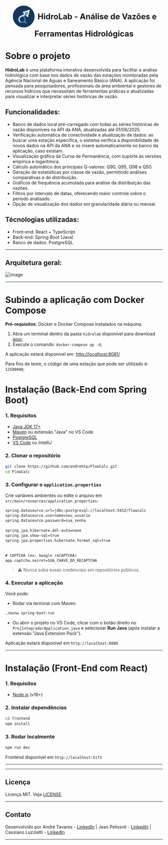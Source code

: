  <p align="center">
  <img src="./frontend/src/assets/icon.svg" alt="HidroLab Logo" width="80" style="vertical-align: middle;"/>
  <span style="font-size: 1.8em; font-weight: bold; vertical-align: middle;"> HidroLab - Análise de Vazões e Ferramentas Hidrológicas</span>
</p>


# Sobre o projeto

**HidroLab** é uma plataforma interativa desenvolvida para facilitar a análise hidrológica com base nos dados de vazão das estações monitoradas pela Agência Nacional de Águas e Saneamento Básico (ANA). A aplicação foi pensada para pesquisadores, profissionais da área ambiental e gestores de recursos hídricos que necessitam de ferramentas práticas e atualizadas para visualizar e interpretar séries históricas de vazão.

## Funcionalidades:

* Banco de dados local pré-carregado com todas as séries históricas de vazão disponíveis na API da ANA, atualizadas até 01/06/2025.
* Verificação automática de conectividade e atualização de dados: ao buscar uma estação específica, o sistema verifica a disponibilidade de novos dados na API da ANA e os insere automaticamente no banco da aplicação, caso existam.
* Visualização gráfica da Curva de Permanência, com suporte às versões empírica e logarítmica.
* Cálculo automático dos principais Q-valores: Q90, Q95, Q98 e Q50.
* Geração de estatísticas por classe de vazão, permitindo análises comparativas e de distribuição.
* Gráficos de frequência acumulada para análise da distribuição das vazões.
* Filtros por intervalo de datas, oferecendo maior controle sobre o período analisado.
* Opção de visualização dos dados em granularidade diária ou mensal.

## Técnologias utilizadas:

* Front-end: React + TypeScript
* Back-end: Spring Boot (Java)
* Banco de dados: PostgreSQL 

---

## Arquitetura geral:

![image](https://github.com/user-attachments/assets/789b567d-9e43-415d-83ec-0a7d43d39fcd)


---

# Subindo a aplicação com Docker Compose

**Pré-requisitos**: Docker e Docker Compose instalados na máquina.

1. Abra um terminal dentro da pasta `hidrolab` disponível para download [aqui](https://drive.google.com/drive/folders/1UoGwCXeufHPbtGOYPKU783534Q_fMWoZ?usp=sharing);
2. Execute o comando: `docker-compose up -d`;

A aplicação estará disponível em: [http://localhost:8081/](http://localhost:8081/)

Para fins de teste, o código de uma estação que pode ser utilizado é: `12500000`;

# Instalação (Back-End com Spring Boot)

### 1. Requisitos

* [Java JDK 17+](https://adoptium.net)
* [Maven](https://maven.apache.org/) ou extensão "Java" no VS Code
* [PostgreSQL](https://www.postgresql.org/)
* [VS Code](https://code.visualstudio.com/) ou IntelliJ

### 2. Clonar o repositório

```bash
git clone https://github.com/andrehtp/FlowCalc.git
cd FlowCalc
```

### 3. Configurar o `application.properties`

Crie variáveis ambientes ou edite o arquivo em `src/main/resources/application.properties`:

```properties
spring.datasource.url=jdbc:postgresql://localhost:5432/flowcalc
spring.datasource.username=seu_usuario
spring.datasource.password=sua_senha

spring.jpa.hibernate.ddl-auto=none
spring.jpa.show-sql=true
spring.jpa.properties.hibernate.format_sql=true


# CAPTCHA (ex: Google reCAPTCHA)
app.captcha.secret=SUA_CHAVE_DO_RECAPTCHA
```

> ⚠️ Nunca suba essas credenciais em repositórios públicos.

### 4. Executar a aplicação

Você pode:

* Rodar via terminal com Maven:

```bash
./mvnw spring-boot:run
```

* Ou abrir o projeto no VS Code, clicar com o botão direito no `ProjIntegradorApplication.java` e selecionar **Run Java** (após instalar a extensão "Java Extension Pack").

Aplicação estará disponível em `http://localhost:8080`

---

# Instalação (Front-End com React)

### 1. Requisitos

* [Node.js](https://nodejs.org/) (v18+)

### 2. Instalar dependências

```bash
cd frontend
npm install
```

### 3. Rodar localmente

```bash
npm run dev
```

Frontend disponível em `http://localhost:5173`

---


---
## Licença

Licença MIT. Veja [LICENSE](./LICENSE).

---

## Contato

Desenvolvido por 
             André Tavares      - [LinkedIn](https://www.linkedin.com/in/andrehtavares)
            |
            Jean Pelissoli     - [LinkedIn](https://www.linkedin.com/in/jeanpelissoli/) 
            | 
            Cassiano Luzzietti - [LinkedIn](https://www.linkedin.com/in/cassiano-matias-luzzietti-a4871421b/)

---


